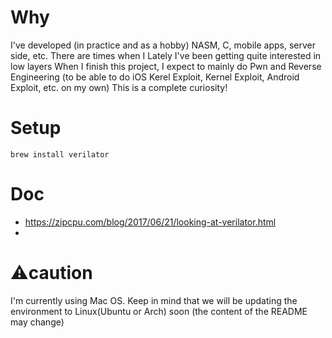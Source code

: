 # Why
I've developed (in practice and as a hobby) NASM, C, mobile apps, server side, etc. There are times when I Lately I've been getting quite interested in low layers
When I finish this project, I expect to mainly do Pwn and Reverse Engineering (to be able to do iOS Kerel Exploit, Kernel Exploit, Android Exploit, etc. on my own) This is a complete curiosity!

# Setup
`brew install verilator`

# Doc
- https://zipcpu.com/blog/2017/06/21/looking-at-verilator.html
- 

# ⚠️caution
I'm currently using Mac OS.
Keep in mind that we will be updating the environment to Linux(Ubuntu or Arch) soon (the content of the README may change)
